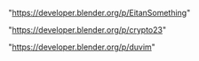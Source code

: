 "https://developer.blender.org/p/EitanSomething"

"https://developer.blender.org/p/crypto23"

"https://developer.blender.org/p/duvim"

